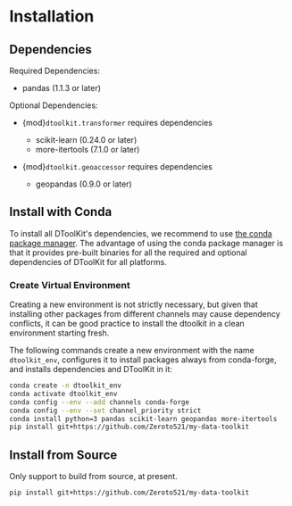 # Installation

## Dependencies

Required Dependencies:

- pandas (1.1.3 or later)

Optional Dependencies:

- {mod}`dtoolkit.transformer` requires dependencies

  - scikit-learn (0.24.0 or later)
  - more-itertools (7.1.0 or later)

- {mod}`dtoolkit.geoaccessor` requires dependencies

  - geopandas (0.9.0 or later)

## Install with Conda

To install all DToolKit's dependencies, we recommend to use [the conda package manager](https://conda.io).
The advantage of using the conda package manager is that it provides pre-built binaries
for all the required and optional dependencies of DToolKit for all platforms.

### Create Virtual Environment

Creating a new environment is not strictly necessary,
but given that installing other packages from different channels may cause dependency conflicts,
it can be good practice to install the dtoolkit in a clean environment starting fresh.

The following commands create a new environment with the name `dtoolkit_env`,
configures it to install packages always from conda-forge, and installs dependencies and DToolKit in it:

```bash
conda create -n dtoolkit_env
conda activate dtoolkit_env
conda config --env --add channels conda-forge
conda config --env --set channel_priority strict
conda install python=3 pandas scikit-learn geopandas more-itertools
pip install git+https://github.com/Zeroto521/my-data-toolkit
```

## Install from Source

Only support to build from source, at present.

```bash
pip install git+https://github.com/Zeroto521/my-data-toolkit
```
